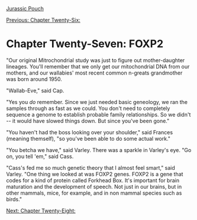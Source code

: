 [Jurassic Pouch](README.md)

[Previous: Chapter Twenty-Six: ](ch26.md) 

# Chapter Twenty-Seven: FOXP2

"Our original Mitrochondrial study was just to figure out mother-daughter lineages. You'll remember that we only get our mitochondrial DNA from our mothers, and our wallabies' most recent common n-greats grandmother was born around 1950.

"Wallab-Eve," said Cap.

"Yes you *do* remember. Since we just needed basic geneology, we ran the samples through as fast as we could. You don't need to completely sequence a genome to establish probable family relationships. So we didn't -- it would have slowed things down. But since you've been gone."

"You haven't had the boss looking over your shoulder," said Frances (meaning themself), "so you've been able to do some actual work."

"You betcha we have," said Varley. There was a sparkle in Varley's eye. "Go on, you tell 'em," said Cass.

"Cass's fed me so much genetic theory that I almost feel smart," said Varley. "One thing we looked at was FOXP2 genes. FOXP2 is a gene that codes for a kind of protein called Forkhead Box. It's important for brain maturation and the development of speech. Not just in our brains, but in other mammals, mice, for example, and in non mammal species such as birds."



[Next: Chapter Twenty-Eight: ](ch28.md) 

